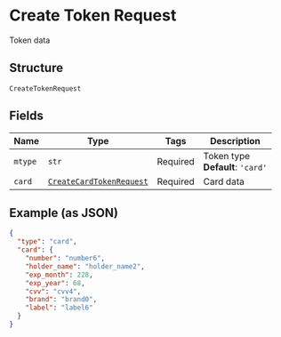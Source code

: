 
# Create Token Request

Token data

## Structure

`CreateTokenRequest`

## Fields

| Name | Type | Tags | Description |
|  --- | --- | --- | --- |
| `mtype` | `str` | Required | Token type<br>**Default**: `'card'` |
| `card` | [`CreateCardTokenRequest`](../../doc/models/create-card-token-request.md) | Required | Card data |

## Example (as JSON)

```json
{
  "type": "card",
  "card": {
    "number": "number6",
    "holder_name": "holder_name2",
    "exp_month": 228,
    "exp_year": 68,
    "cvv": "cvv4",
    "brand": "brand0",
    "label": "label6"
  }
}
```

